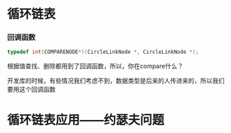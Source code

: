 # 循环链表













### 回调函数

```cpp
typedef int(COMPARENODE*)(CircleLinkNode *, CircleLinkNode *);
```

根据值查找、删除都用到了回调函数，所以，你在compare什么？


开发库的时候，有些情况我们考虑不到，数据类型是后来的人传进来的，所以我们要用这个回调函数





# 循环链表应用——约瑟夫问题



